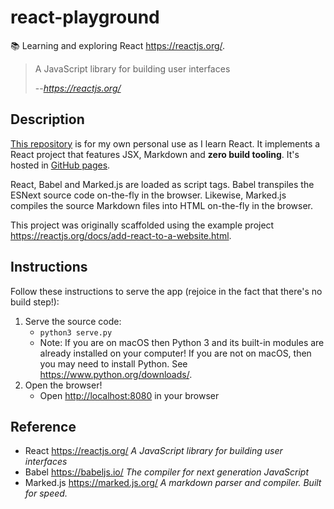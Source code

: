 # react-playground

📚 Learning and exploring React <https://reactjs.org/>.

> A JavaScript library for building user interfaces
> 
> --<cite>https://reactjs.org/</cite>

## Description

[This repository](https://github.com/dgroomes/react-playground) is for my own personal use as I learn React. It implements
a React project that features JSX, Markdown and **zero build tooling**. It's hosted in [GitHub pages](https://dgroomes.github.io/react-playground/).

React, Babel and Marked.js are loaded as script tags. Babel transpiles the ESNext source code on-the-fly in the browser. Likewise, Marked.js compiles the source
Markdown files into HTML on-the-fly in the browser.

This project was originally scaffolded using the example project <https://reactjs.org/docs/add-react-to-a-website.html>. 

## Instructions

Follow these instructions to serve the app (rejoice in the fact that there's no build step!):

1. Serve the source code:
   * `python3 serve.py`
   * Note: If you are on macOS then Python 3 and its built-in modules are already installed on your computer! If you are not on
     macOS, then you may need to install Python. See <https://www.python.org/downloads/>.
2. Open the browser!
   * Open <http://localhost:8080> in your browser

## Reference

* React <https://reactjs.org/> *A JavaScript library for building user interfaces*
* Babel <https://babeljs.io/> *The compiler for next generation JavaScript*
* Marked.js <https://marked.js.org/> *A markdown parser and compiler. Built for speed.*
